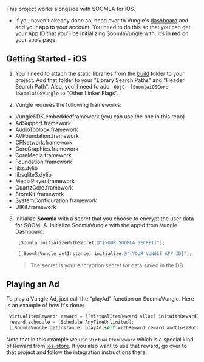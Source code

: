 This project works alongside with SOOMLA for iOS.

* If you haven't already done so, head over to Vungle's [dashboard](https://v.vungle.com/dashboard/login) and add your app to your account. You need to do this so that you can get your App ID that you’ll be initializing SoomlaVungle with. It’s in **red** on your app’s page.


## Getting Started - iOS

1. You'll need to attach the static libraries from the [build](https://github.com/soomla/soomla-vungle/tree/master/android/build) folder to your project. Add that folder to your "Library Search Paths" and "Header Search Path". Also, you'll need to add `-ObjC -lSoomlaiOSCore -lSoomlaiOSVungle` to "Other Linker Flags".

2. Vungle requires the following frameworks:  
* VungleSDK.embeddedframework (you can use the one in this repo)
* AdSupport.framework
* AudioToolbox.framework
* AVFoundation.framework
* CFNetwork.framework
* CoreGraphics.framework
* CoreMedia.framework
* Foundation.framework
* libz.dylib
* libsqlite3.dylib
* MediaPlayer.framework
* QuartzCore.framework
* StoreKit.framework
* SystemConfiguration.framework
* UIKit.framework

3. Initialize **Soomla** with a secret that you choose to encrypt the user data for SOOMLA. Initialize SoomlaVungle with the appId from Vungle Dashboard:

    ``` Objective-C
     [Soomla initializeWithSecret:@"[YOUR SOOMLA SECRET]"];

     [[SoomlaVungle getInstance] initialize:@"[YOUR VUNGLE APP ID]"];
    ```
    > The secret is your encryption secret for data saved in the DB.

## Playing an Ad

To play a Vungle Ad, just call the "playAd" function on SoomlaVungle. Here is an example of how it's done:

``` Objective-C
 VirtualItemReward* reward = [[VirtualItemReward alloc] initWithRewardId:@"muffins_for_ad" andName:@"Muffins for watching Ad" andAmount:1232 andAssociatedItemId:@"currency_muffin"];
 reward.schedule = [Schedule AnyTimeUnlimited];
 [[SoomlaVungle getInstance] playAd:self withReward:reward andCloseButtonOption:true];
```

Note that in this example we use `VirtualItemReward` which is a special kind of Reward from [ios-store](https://github.com/soomla/ios-store). If you also want to use that reward, go over to that project and follow the integration instructions there.
